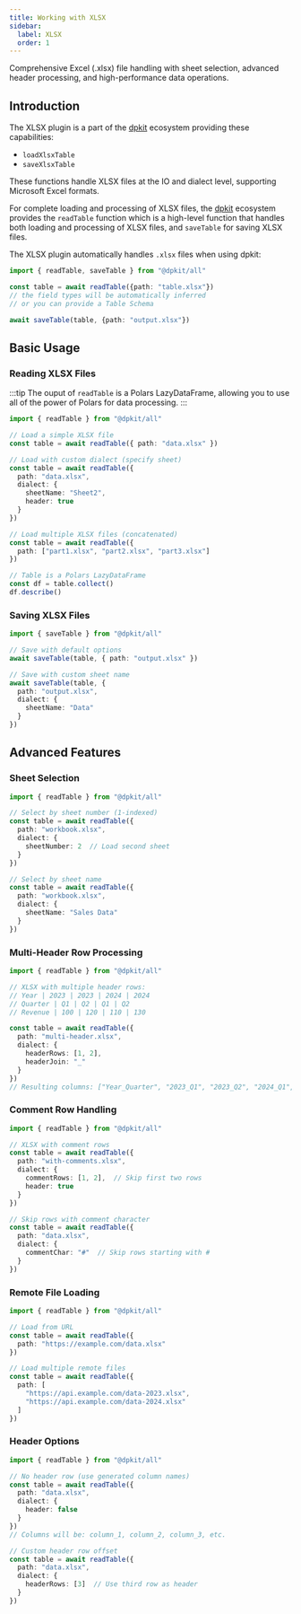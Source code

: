 ```yaml
---
title: Working with XLSX
sidebar:
  label: XLSX
  order: 1
---
```

Comprehensive Excel (.xlsx) file handling with sheet selection, advanced header processing, and high-performance data operations.

## Introduction

The XLSX plugin is a part of the [dpkit](https://github.com/datisthq/dpkit) ecosystem providing these capabilities:

- `loadXlsxTable`
- `saveXlsxTable`

These functions handle XLSX files at the IO and dialect level, supporting Microsoft Excel formats.

For complete loading and processing of XLSX files, the [dpkit](https://github.com/datisthq/dpkit) ecosystem provides the `readTable` function which is a high-level function that handles both loading and processing of XLSX files, and `saveTable` for saving XLSX files.

The XLSX plugin automatically handles `.xlsx` files when using dpkit:

```typescript
import { readTable, saveTable } from "@dpkit/all"

const table = await readTable({path: "table.xlsx"})
// the field types will be automatically inferred
// or you can provide a Table Schema

await saveTable(table, {path: "output.xlsx"})
```

## Basic Usage

### Reading XLSX Files

:::tip
The ouput of `readTable` is a Polars LazyDataFrame, allowing you to use all of the power of Polars for data processing.
:::

```typescript
import { readTable } from "@dpkit/all"

// Load a simple XLSX file
const table = await readTable({ path: "data.xlsx" })

// Load with custom dialect (specify sheet)
const table = await readTable({
  path: "data.xlsx",
  dialect: {
    sheetName: "Sheet2",
    header: true
  }
})

// Load multiple XLSX files (concatenated)
const table = await readTable({
  path: ["part1.xlsx", "part2.xlsx", "part3.xlsx"]
})

// Table is a Polars LazyDataFrame
const df = table.collect()
df.describe()
```

### Saving XLSX Files

```typescript
import { saveTable } from "@dpkit/all"

// Save with default options
await saveTable(table, { path: "output.xlsx" })

// Save with custom sheet name
await saveTable(table, {
  path: "output.xlsx",
  dialect: {
    sheetName: "Data"
  }
})
```

## Advanced Features

### Sheet Selection

```typescript
import { readTable } from "@dpkit/all"

// Select by sheet number (1-indexed)
const table = await readTable({
  path: "workbook.xlsx",
  dialect: {
    sheetNumber: 2  // Load second sheet
  }
})

// Select by sheet name
const table = await readTable({
  path: "workbook.xlsx",
  dialect: {
    sheetName: "Sales Data"
  }
})
```

### Multi-Header Row Processing

```typescript
import { readTable } from "@dpkit/all"

// XLSX with multiple header rows:
// Year | 2023 | 2023 | 2024 | 2024
// Quarter | Q1 | Q2 | Q1 | Q2
// Revenue | 100 | 120 | 110 | 130

const table = await readTable({
  path: "multi-header.xlsx",
  dialect: {
    headerRows: [1, 2],
    headerJoin: "_"
  }
})
// Resulting columns: ["Year_Quarter", "2023_Q1", "2023_Q2", "2024_Q1", "2024_Q2"]
```

### Comment Row Handling

```typescript
import { readTable } from "@dpkit/all"

// XLSX with comment rows
const table = await readTable({
  path: "with-comments.xlsx",
  dialect: {
    commentRows: [1, 2],  // Skip first two rows
    header: true
  }
})

// Skip rows with comment character
const table = await readTable({
  path: "data.xlsx",
  dialect: {
    commentChar: "#"  // Skip rows starting with #
  }
})
```

### Remote File Loading

```typescript
import { readTable } from "@dpkit/all"

// Load from URL
const table = await readTable({
  path: "https://example.com/data.xlsx"
})

// Load multiple remote files
const table = await readTable({
  path: [
    "https://api.example.com/data-2023.xlsx",
    "https://api.example.com/data-2024.xlsx"
  ]
})
```

### Header Options

```typescript
import { readTable } from "@dpkit/all"

// No header row (use generated column names)
const table = await readTable({
  path: "data.xlsx",
  dialect: {
    header: false
  }
})
// Columns will be: column_1, column_2, column_3, etc.

// Custom header row offset
const table = await readTable({
  path: "data.xlsx",
  dialect: {
    headerRows: [3]  // Use third row as header
  }
})
```
